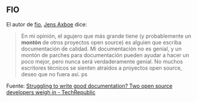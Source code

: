 ## FIO


El autor de [fio](https://github.com/axboe/fio), [Jens Axboe](https://github.com/axboe) dice:


> En mi opinión, el agujero que más grande tiene (y probablemente un **montón** de otros proyectos open source) es alguien que escriba documentación de calidad. Mi documentación no es genial, y un montón de parches para documentación pueden ayudar a hacer un poco mejor, pero nunca será verdaderamente genial. No muchos escritores técnicos se sienten atraídos a proyectos open source, deseo que no fuera así. ps

Fuente: [Struggling to write good documentation? Two open source developers weigh in - TechRepublic](https://www.techrepublic.com/article/struggling-to-write-good-documentation-two-open-source-developers-weigh-in/)
